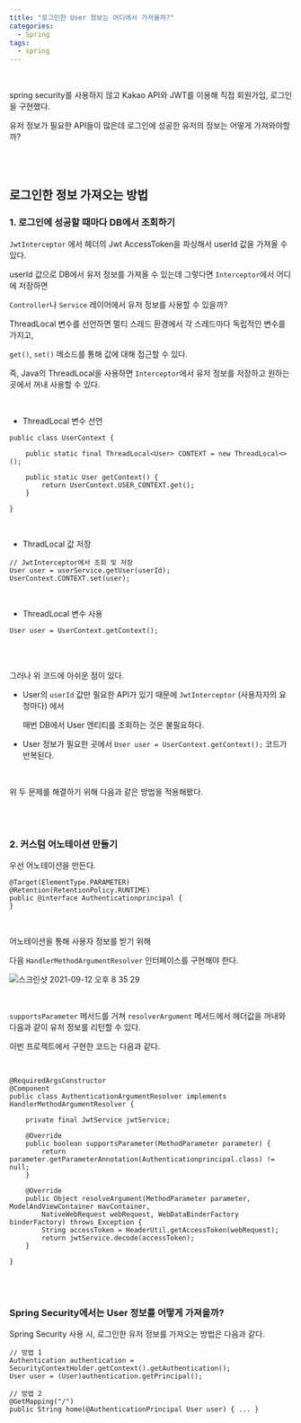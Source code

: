 ```yaml
---
title: "로그인한 User 정보는 어디에서 가져올까?"
categories:
  - Spring 
tags:
  - spring 
---
```



<br />


spring security를 사용하지 않고 Kakao API와 JWT를 이용해 직접 회원가입, 로그인을 구현했다. 

유저 정보가 필요한 API들이 많은데 로그인에 성공한 유저의 정보는 어떻게 가져와야할까?

<br />
<br />

## 로그인한 정보 가져오는 방법 

### 1. 로그인에 성공할 때마다 DB에서 조회하기 

`JwtInterceptor` 에서 헤더의 Jwt AccessToken을 파싱해서 userId 값을 가져올 수 있다. 

userId 값으로 DB에서 유저 정보를 가져올 수 있는데 그렇다면 `Interceptor`에서  어디에 저장하면 

`Controller`나 `Service` 레이어에서 유저 정보를 사용할 수 있을까?



ThreadLocal 변수를 선언하면 멀티 스레드 환경에서 각 스레드마다 독립적인 변수를 가지고, 

`get()`, `set()` 메소드를 통해 값에 대해 접근할 수 있다.

즉, Java의 ThreadLocal을 사용하면 `Interceptor`에서 유저 정보를 저장하고 원하는 곳에서 꺼내 사용할 수 있다.

<br />



* ThreadLocal 변수 선언 

```
public class UserContext {
	
	public static final ThreadLocal<User> CONTEXT = new ThreadLocal<>();

	public static User getContext() {
		return UserContext.USER_CONTEXT.get();
	}
	
}
```

<br />

* ThradLocal 값 저장 

```
// JwtInterceptor에서 조회 및 저장 
User user = userService.getUser(userId);
UserContext.CONTEXT.set(user);
```

<br />

* ThreadLocal 변수 사용 

```
User user = UserContext.getContext();
```


<br />
<br />

그러나 위 코드에 아쉬운 점이 있다. 

* User의 `userId` 값만 필요한 API가 있기 때문에 `JwtInterceptor` (사용자자의 요청마다) 에서 

  매번 DB에서 User 엔티티를 조회하는 것은 불필요하다. 



* User 정보가 필요한 곳에서 `User user = UserContext.getContext();` 코드가 반복된다. 

<br />  

위 두 문제를 해결하기 위해 다음과 같은 방법을 적용해봤다. 



<br />

<br />

### 2. 커스텀 어노테이션 만들기



우선 어노테이션을 만든다. 

```
@Target(ElementType.PARAMETER)
@Retention(RetentionPolicy.RUNTIME)
public @interface Authenticationprincipal {
}

```



<br />



어노테이션을 통해 사용자 정보를 받기 위해

다음 `HandlerMethodArgumentResolver` 인터페이스를 구현해야 한다.

![스크린샷 2021-09-12 오후 8 35 29](https://user-images.githubusercontent.com/33855307/132986004-db8542fc-39c0-4258-814e-3920712bd082.png)


<br />

`supportsParameter` 메서드를 거쳐 `resolverArgument` 메서드에서 헤더값을 꺼내와 다음과 같이 유저 정보를 리턴할 수 있다.   

이번 프로젝트에서 구현한 코드는 다음과 같다.  

<br />

```
@RequiredArgsConstructor
@Component
public class AuthenticationArgumentResolver implements HandlerMethodArgumentResolver {

	private final JwtService jwtService;

	@Override
	public boolean supportsParameter(MethodParameter parameter) {
		return parameter.getParameterAnnotation(Authenticationprincipal.class) != null;
	}

	@Override
	public Object resolveArgument(MethodParameter parameter, ModelAndViewContainer mavContainer,
		NativeWebRequest webRequest, WebDataBinderFactory binderFactory) throws Exception {
		String accessToken = HeaderUtil.getAccessToken(webRequest);
		return jwtService.decode(accessToken);
	}

}
```



<br />

<br />



### Spring Security에서는 User 정보를 어떻게 가져올까?

Spring Security 사용 시, 로그인한 유저 정보를 가져오는 방법은 다음과 같다. 



```
// 방법 1
Authentication authentication = SecurityContextHolder.getContext().getAuthentication();
User user = (User)authentication.getPrincipal();

// 방법 2
@GetMapping("/")
public String home(@AuthenticationPrincipal User user) { ... }
```


<br />